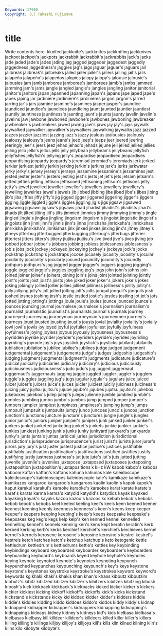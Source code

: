 ```yaml
---
Keywords: 17900 
Copyright: (C) Takeshi Fujisawa
---
```


# title

Write contents here.
kknifed jackknife's jackknifes jackknifing jackknives jackpot jackpot's jackpots
jackrabbit jackrabbit's jackrabbits jack's jacks jade jaded jade's jades jading
jag jagged jaggeder jaggedest jaggedly jaggedness jaggedness's jaggies jag's jags
jaguar jaguar's jaguars jail jailbreak jailbreak's jailbreaks jailed jailer jailer's
jailers jailing jail's jails jalapeño jalapeño's jalapeños jalopies jalopy jalopy's
jalousie jalousie's jalousies jam jamb jamboree jamboree's jamborees jamb's jambs
jammed jamming jam's jams jangle jangled jangle's jangles jangling janitor
janitorial janitor's janitors japan japanned japanning japan's japans jape japed
jape's japes japing jar jardinière jardinière's jardinières jargon jargon's jarred
jarring jar's jars jasmine jasmine's jasmines jasper jasper's jaundice jaundiced
jaundice's jaundices jaundicing jaunt jaunted jauntier jauntiest jauntily jauntiness jauntiness's
jaunting jaunt's jaunts jaunty javelin javelin's javelins jaw jawbone jawboned
jawbone's jawbones jawboning jawbreaker jawbreaker's jawbreakers jawed jawing jaw's jaws
jay jay's jays jaywalk jaywalked jaywalker jaywalker's jaywalkers jaywalking jaywalks
jazz jazzed jazzes jazzier jazziest jazzing jazz's jazzy jealous jealousies
jealously jealousy jealousy's jeans jeans's jeep jeep's jeeps jeer jeered
jeering jeeringly jeer's jeers jeez jehad jehad's jehads jejune jell
jelled jellied jellies jelling jello jello's jellos jells jelly jellybean
jellybean's jellybeans jellyfish jellyfishes jellyfish's jellying jelly's jeopardise jeopardised jeopardises
jeopardising jeopardy jeopardy's jeremiad jeremiad's jeremiads jerk jerked jerkier jerkiest
jerkily jerkin jerking jerkin's jerkins jerk's jerks jerkwater jerky jerky's
jersey jersey's jerseys jessamine jessamine's jessamines jest jested jester jester's
jesters jesting jest's jests jet jet's jets jetsam jetsam's jetted
jetties jetting jettison jettisoned jettisoning jettison's jettisons jetty jetty's jewel
jewelled jeweller jeweller's jewellers jewellery jewellery's jewelling jewelries jewel's jewels
jib jibbed jibbing jibe jibed jibe's jibes jibing jib's jibs
jiffies jiffy jiffy's jig jigged jigger jiggered jiggering jigger's jiggers
jigging jiggle jiggled jiggle's jiggles jiggling jig's jigs jigsaw jigsawed
jigsawing jigsawn jigsaw's jigsaws jihad jihadist jihadist's jihadists jihad's jihads
jilt jilted jilting jilt's jilts jimmied jimmies jimmy jimmying jimmy's
jingle jingled jingle's jingles jingling jingoism jingoism's jingoist jingoistic jingoist's
jingoists jinn jinni jinni's jinnis jinn's jinns jinricksha jinricksha's jinrickshas
jinrikisha jinrikisha's jinrikishas jinx jinxed jinxes jinxing jinx's jitney jitney's
jitneys jitterbug jitterbugged jitterbugging jitterbug's jitterbugs jitterier jitteriest jitters jitters's
jittery jiujitsu jiujitsu's jive jived jive's jives jiving job jobbed
jobber jobber's jobbers jobbing jobless joblessness joblessness's job's jobs jock
jockey jockeyed jockeying jockey's jockeys jock's jocks jockstrap jockstrap's jockstraps
jocose jocosely jocosity jocosity's jocular jocularity jocularity's jocularly jocund jocundity
jocundity's jocundly jodhpurs jodhpurs's jog jogged jogger jogger's joggers jogging
jogging's joggle joggled joggle's joggles joggling jog's jogs john john's
johns join joined joiner joiner's joiners joining join's joins joint
jointed jointing jointly joint's joints joist joist's joists joke joked
joker joker's jokers joke's jokes joking jokingly jollied jollier jollies
jolliest jolliness jolliness's jollity jollity's jolly jollying jolly's jolt jolted
jolting jolt's jolts jonquil jonquil's jonquils josh joshed joshes joshing
josh's jostle jostled jostle's jostles jostling jot jot's jots jotted
jotting jotting's jottings joule joule's joules jounce jounced jounce's jounces
jouncing journal journalese journalese's journalism journalism's journalist journalistic journalist's journalists
journal's journals journey journeyed journeying journeyman journeyman's journeymen journey's journeys
joust jousted jousting joust's jousts jovial joviality joviality's jovially jowl
jowl's jowls joy joyed joyful joyfuller joyfullest joyfully joyfulness joyfulness's
joying joyless joyous joyously joyousness joyousness's joyridden joyride joyrider joyrider's
joyriders joyride's joyrides joyriding joyriding's joyrode joy's joys joystick joystick's
joysticks jubilant jubilantly jubilation jubilation's jubilee jubilee's jubilees judge judged
judgement judgemental judgement's judgements judge's judges judgeship judgeship's judging judgment
judgmental judgment's judgments judicature judicature's judicial judicially judiciaries judiciary judiciary's
judicious judiciously judiciousness judiciousness's judo judo's jug jugged juggernaut juggernaut's
juggernauts jugging juggle juggled juggler juggler's jugglers juggle's juggles juggling
jug's jugs jugular jugular's jugulars juice juiced juicer juicer's juicers
juice's juices juicier juiciest juicily juiciness juiciness's juicing juicy jujitsu
jujitsu's jujube jujube's jujubes jujutsu jujutsu's jukebox jukeboxes jukebox's julep
julep's juleps julienne jumble jumbled jumble's jumbles jumbling jumbo jumbo's
jumbos jump jumped jumper jumper's jumpers jumpier jumpiest jumpiness jumpiness's
jumping jump's jumps jumpsuit jumpsuit's jumpsuits jumpy junco juncoes junco's
juncos junction junction's junctions juncture juncture's junctures jungle jungle's jungles
junior junior's juniors juniper juniper's junipers junk junked junker junker's
junkers junket junketed junketing junket's junkets junkie junkier junkie's junkies
junkiest junking junk's junks junky junkyard junkyard's junkyards junky's junta
junta's juntas juridical juries jurisdiction jurisdictional jurisdiction's jurisprudence jurisprudence's jurist
jurist's jurists juror juror's jurors jury jury's just juster justest
justice justice's justices justifiable justifiably justification justification's justifications justified justifies
justify justifying justly justness justness's jut jute jute's jut's juts
jutted jutting juvenile juvenile's juveniles juxtapose juxtaposed juxtaposes juxtaposing juxtaposition
juxtaposition's juxtapositions k kHz kW kabob kabob's kabobs kaboom kaftan
kaftan's kaftans kahuna kahunas kale kaleidoscope kaleidoscope's kaleidoscopes kaleidoscopic kale's
kamikaze kamikaze's kamikazes kangaroo kangaroo's kangaroos kaolin kaolin's kapok kapok's
kaput karakul karakul's karaoke karaoke's karaokes karat karate karate's karat's
karats karma karma's katydid katydid's katydids kayak kayaked kayaking kayak's
kayaks kazoo kazoo's kazoos kc kebab kebab's kebabs kebob kebob's
kebobs keel keeled keeling keel's keels keen keened keener keenest
keening keenly keenness keenness's keen's keens keep keeper keeper's keepers
keeping keeping's keep's keeps keepsake keepsake's keepsakes keg keg's kegs
kelp kelp's ken kenned kennel kennelled kennelling kennel's kennels kenning
ken's kens kept keratin keratin's kerb kerbed kerbing kerb's kerbs
kerchief kerchief's kerchiefs kerchieves kernel kernel's kernels kerosene kerosene's kerosine
kerosine's kestrel kestrel's kestrels ketch ketches ketch's ketchup ketchup's keto
ketogenic kettle kettledrum kettledrum's kettledrums kettle's kettles key keybinding keybindings
keyboard keyboarded keyboarder keyboarder's keyboarders keyboarding keyboard's keyboards keyed keyhole
keyhole's keyholes keying keynote keynoted keynote's keynotes keynoting keypunch keypunched
keypunches keypunching keypunch's key's keys keystone keystone's keystones keystroke keystroke's
keystrokes keyword keyword's keywords kg khaki khaki's khakis khan khan's
khans kibbutz kibbutzim kibbutz's kibitz kibitzed kibitzer kibitzer's kibitzers kibitzes
kibitzing kibosh kibosh's kick kickback kickback's kickbacks kicked kicker kicker's
kickers kickier kickiest kicking kickoff kickoff's kickoffs kick's kicks kickstand
kickstand's kickstands kicky kid kidded kidder kidder's kidders kiddie kiddie's
kiddies kidding kiddo kiddoes kiddo's kiddos kiddy kiddy's kidnap kidnapped
kidnapper kidnapper's kidnappers kidnapping kidnapping's kidnappings kidnaps kidney kidney's kidneys
kid's kids kielbasa kielbasa's kielbasas kielbasy kill killdeer killdeer's killdeers
killed killer killer's killers killing killing's killings killjoy killjoy's killjoys
kill's kills kiln kilned kilning kiln's kilns kilo kilobyte kilobyte's
